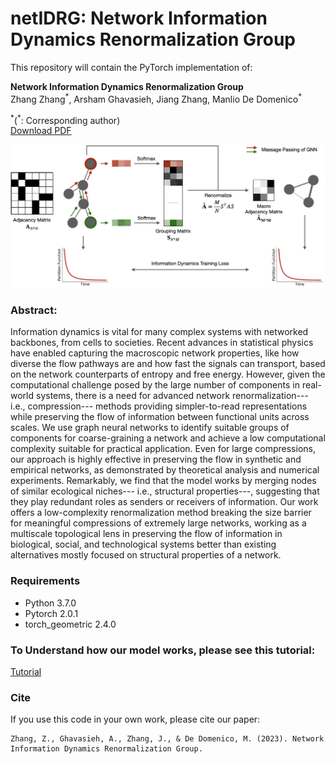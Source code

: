 # netIDRG: Network Information Dynamics Renormalization Group

This repository will contain the PyTorch implementation of:
<br>

**Network Information Dynamics Renormalization Group**<br>
Zhang Zhang<sup>\*</sup>, Arsham Ghavasieh, Jiang Zhang, Manlio De Domenico<sup>\*</sup><br>

<sup>\*</sup>(<sup>\*</sup>: Corresponding author) <br>
[Download PDF](https://www.researchsquare.com/article/rs-3503708/v1)<br>

<img src="./architecture.png" width="600px" alt="">

<br>

### Abstract: 

Information dynamics is vital for many complex systems with networked backbones, from cells to societies. Recent advances in statistical physics have enabled capturing the macroscopic network properties, like how diverse the flow pathways are and how fast the signals can transport, based on the network counterparts of entropy and free energy. However, given the computational challenge posed by the large number of components in real-world systems, there is a need for advanced network renormalization--- i.e., compression--- methods providing simpler-to-read representations while preserving the flow of information between functional units across scales. We use graph neural networks to identify suitable groups of components for coarse-graining a network and achieve a low computational complexity suitable for practical application. Even for large compressions, our approach is highly effective in preserving the flow in synthetic and empirical networks, as demonstrated by theoretical analysis and numerical experiments. Remarkably, we find that the model works by merging nodes of similar ecological niches--- i.e., structural properties---, suggesting that they play redundant roles as senders or receivers of information. Our work offers a low-complexity renormalization method breaking the size barrier for meaningful compressions of extremely large networks, working as a multiscale topological lens in preserving the flow of information in biological, social, and technological systems better than existing alternatives mostly focused on structural properties of a network.

### Requirements

- Python 3.7.0
- Pytorch 2.0.1
- torch_geometric 2.4.0

### To Understand how our model works, please see this tutorial:

[Tutorial](https://github.com/3riccc/netIDRG/blob/main/Tutorial_For_A_BA_Network_Renormalization.ipynb)


### Cite
If you use this code in your own work, please cite our paper:
```
Zhang, Z., Ghavasieh, A., Zhang, J., & De Domenico, M. (2023). Network Information Dynamics Renormalization Group.
```